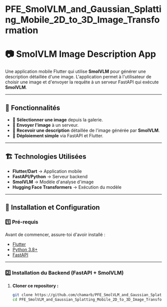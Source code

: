 # PFE_SmolVLM_and_Gaussian_Splatting_Mobile_2D_to_3D_Image_Transformation
# 📷 SmolVLM Image Description App  

Une application mobile Flutter qui utilise **SmolVLM** pour générer une description détaillée d'une image. L'application permet à l'utilisateur de choisir une image et d'envoyer la requête à un serveur FastAPI qui exécute **SmolVLM**.

---

## 📌 Fonctionnalités  
- 📸 **Sélectionner une image** depuis la galerie.  
- 🔄 **Envoyer l'image** à un serveur.  
- 📝 **Recevoir une description** détaillée de l'image générée par **SmolVLM**.  
- 🎯 **Déploiement simple** via FastAPI et Flutter.  

---

## 🏗️ **Technologies Utilisées**  
- **Flutter/Dart** → Application mobile  
- **FastAPI/Python** → Serveur backend  
- **SmolVLM** → Modèle d'analyse d'image  
- **Hugging Face Transformers** → Exécution du modèle  

---

## 🚀 **Installation et Configuration**  

### 1️⃣ **Pré-requis**  
Avant de commencer, assure-toi d'avoir installé :  
- [Flutter](https://flutter.dev/docs/get-started/install)  
- [Python 3.8+](https://www.python.org/downloads/)  
- [FastAPI](https://fastapi.tiangolo.com/)  

---

### 2️⃣ **Installation du Backend (FastAPI + SmolVLM)**  
1. **Cloner ce repository :**  
   ```bash
   git clone https://github.com/chamarb/PFE_SmolVLM_and_Gaussian_Splatting_Mobile_2D_to_3D_Image_Transformation.git
   cd PFE_SmolVLM_and_Gaussian_Splatting_Mobile_2D_to_3D_Image_Transformation
